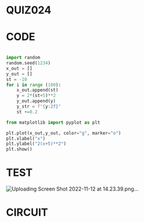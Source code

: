 # QUIZ024

# CODE
```.py

import random
random.seed(1234)
x_out = []
y_out = []
st = -10
for i in range (100):
    x_out.append(st)
    y = 2*(st+5)**2
    y_out.append(y)
    y_str = f"{y:2f}"
    st +=0.2

from matplotlib import pyplot as plt

plt.plot(x_out,y_out, color="g", marker="o")
plt.xlabel("x")
plt.ylabel("2(x+5)**2")
plt.show()
```
# TEST
![Uploading Screen Shot 2022-11-12 at 14.23.39.png…]()
# CIRCUIT

